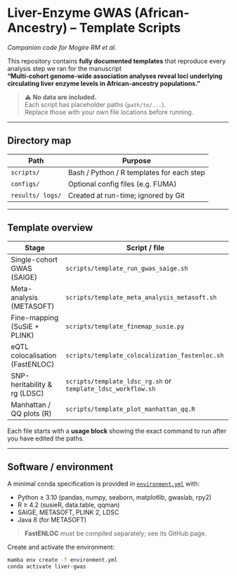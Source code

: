 # Liver-Enzyme GWAS (African-Ancestry) – Template Scripts  
_Companion code for Mogire RM *et al.*_

This repository contains **fully documented templates** that reproduce
every analysis step we ran for the manuscript  
**“Multi-cohort genome-wide association analyses reveal loci underlying circulating liver enzyme levels in African-ancestry populations.”**

> ⚠️ **No data are included.**  
> Each script has placeholder paths (`path/to/...`).  
> Replace those with your own file locations before running.

---

## Directory map

| Path                     | Purpose                                   |
|--------------------------|-------------------------------------------|
| `scripts/`               | Bash / Python / R templates for each step |
| `configs/`               | Optional config files (e.g. FUMA)         |
| `results/ logs/`         | Created at run-time; ignored by Git       |

---

## Template overview

| Stage                              | Script / file |
|------------------------------------|---------------|
| Single-cohort GWAS (SAIGE)         | `scripts/template_run_gwas_saige.sh` |
| Meta-analysis (METASOFT)           | `scripts/template_meta_analysis_metasoft.sh` |
| Fine-mapping (SuSiE + PLINK)       | `scripts/template_finemap_susie.py` |
| eQTL colocalisation (FastENLOC)    | `scripts/template_colocalization_fastenloc.sh` |
| SNP-heritability & rg (LDSC)       | `scripts/template_ldsc_rg.sh` or `template_ldsc_workflow.sh` |
| Manhattan / QQ plots (R)           | `scripts/template_plot_manhattan_qq.R` |

Each file starts with a **usage block** showing the exact command to run after you have edited the paths.

---

## Software / environment

A minimal conda specification is provided in [`environment.yml`](./environment.yml) with:

* Python ≥ 3.10 (pandas, numpy, seaborn, matplotlib, gwaslab, rpy2)  
* R ≥ 4.2 (susieR, data.table, qqman)  
* SAIGE, METASOFT, PLINK 2, LDSC  
* Java 8 (for METASOFT)

> **FastENLOC** must be compiled separately; see its GitHub page.

Create and activate the environment:

```bash
mamba env create -f environment.yml
conda activate liver-gwas
